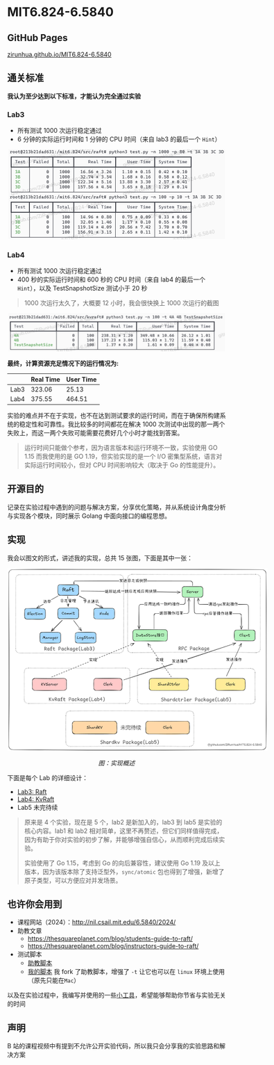 # MIT6.824-6.5840
## GitHub Pages
[zirunhua.github.io/MIT6.824-6.5840](https://zirunhua.github.io/MIT6.824-6.5840/)

## 通关标准

**我认为至少达到以下标准，才能认为完全通过实验**
### Lab3

- 所有测试 1000 次运行稳定通过
- 6 分钟的实际运行时间和 1 分钟的 CPU 时间（来自 lab3 的最后一个 `Hint`）
<div style="text-align:center">
  <img src="./docs/img/lab3-pass-all.png" style="width:500px" />
</div>

### Lab4
- 所有测试 1000 次运行稳定通过
- 400 秒的实际运行时间和 600 秒的 CPU 时间（来自 lab4 的最后一个 `Hint`），以及 TestSnapshotSize 测试小于 20 秒

> 1000 次运行太久了，大概要 12 小时，我会很快换上 1000 次运行的截图
<div style="text-align:center">
  <img src="./docs/img/lab4-pass.png" style="width:500px" />
</div>
 
**最终，计算资源充足情况下的运行情况为:**

|  | Real Time | User Time |
| --- | --- | --- |
| Lab3 | 323.06 | 25.13 |
| Lab4 | 375.55 | 464.51 |

实验的难点并不在于实现，也不在达到测试要求的运行时间，而在于确保所构建系统的稳定性和可靠性。我比较多的时间都花在解决 1000 次测试中出现的那一两个失败上，而这一两个失败可能需要花费好几个小时才能找到答案。
> 运行时间只能做个参考，因为语言版本和运行环境不一致，实验使用 GO 1.15 而我使用的是 GO 1.19，但实验实现的是一个 I/O 密集型系统，语言对实际运行时间较小，但对 CPU 时间影响较大（取决于 Go 的性能提升）。

## 开源目的
记录在实验过程中遇到的问题与解决方案，分享优化策略，并从系统设计角度分析与实现各个模块，同时展示 Golang 中面向接口的编程思想。
## 实现
我会以图文的形式，讲述我的实现，总共 15 张图，下面是其中一张：
<div style="text-align:center">
  <img src="./docs/img/all.png" style="min-width: 500px; max-width:600px" />
  <p><em>图：实现概述</em></p>
</div>

下面是每个 Lab 的详细设计：
- [Lab3: Raft](./docs/lab3/README.md)
- [Lab4: KvRaft](./docs/lab4/README.md)
- Lab5 未完待续
> 原来是 4 个实验，现在是 5 个，lab2 是新加入的，lab3 到 lab5 是实验的核心内容。lab1 和 lab2 相对简单，这里不再赘述，但它们同样值得完成，因为有助于你对实验的初步了解，并能够增强自信心，从而顺利完成后续实验。
>
> 实验使用了 Go 1.15，考虑到 Go 的向后兼容性，建议使用 Go 1.19 及以上版本，因为该版本除了支持泛型外，`sync/atomic` 包也得到了增强，新增了原子类型，可以方便应对并发场景。

## 也许你会用到
- 课程网站（2024）：http://nil.csail.mit.edu/6.5840/2024/
- 助教文章
  - https://thesquareplanet.com/blog/students-guide-to-raft/
  - https://thesquareplanet.com/blog/instructors-guide-to-raft/
- 测试脚本
  - [助教脚本](https://gist.github.com/JJGO/0d73540ef7cc2f066cb535156b7cbdab)
  - [我的脚本](https://gist.github.com/ZiRunHua/b534df847d13d9962ce6d3e18afa7561) 我 fork 了助教脚本，增强了 `-t` 让它也可以在 `linux` 环境上使用（原先只能在`Mac`）

以及在实验过程中，我编写并使用的一些[小工具](./util)，希望能够帮助你节省与实验无关的时间
## 声明
B 站的课程视频中有提到不允许公开实验代码，所以我只会分享我的实验思路和解决方案
